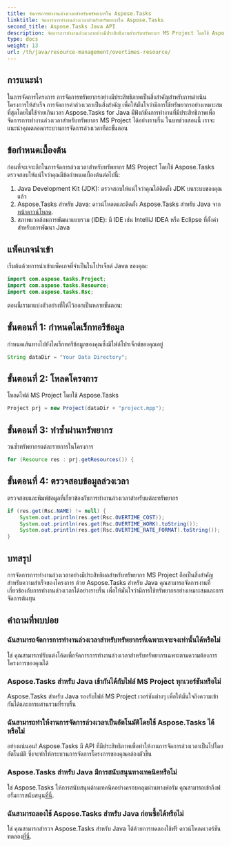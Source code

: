 ```yaml
---
title: จัดการการทำงานล่วงเวลาสำหรับทรัพยากรใน Aspose.Tasks
linktitle: จัดการการทำงานล่วงเวลาสำหรับทรัพยากรใน Aspose.Tasks
second_title: Aspose.Tasks Java API
description: จัดการการทำงานล่วงเวลาอย่างมีประสิทธิภาพสำหรับทรัพยากร MS Project โดยใช้ Aspose.Tasks สำหรับ Java เพิ่มประสิทธิภาพการใช้ทรัพยากรและการจัดการต้นทุนได้อย่างง่ายดาย
type: docs
weight: 13
url: /th/java/resource-management/overtimes-resource/
---
```

## การแนะนำ
ในการจัดการโครงการ การจัดการทรัพยากรอย่างมีประสิทธิภาพเป็นสิ่งสำคัญสำหรับการดำเนินโครงการให้สำเร็จ การจัดการค่าล่วงเวลาเป็นสิ่งสำคัญ เพื่อให้มั่นใจว่ามีการใช้ทรัพยากรอย่างเหมาะสมที่สุดโดยไม่ใช้จ่ายเกินเวลา Aspose.Tasks for Java มีฟังก์ชันการทำงานที่มีประสิทธิภาพเพื่อจัดการการทำงานล่วงเวลาสำหรับทรัพยากร MS Project ได้อย่างราบรื่น ในบทช่วยสอนนี้ เราจะแนะนำคุณตลอดกระบวนการจัดการล่วงเวลาทีละขั้นตอน
## ข้อกำหนดเบื้องต้น
ก่อนที่จะเจาะลึกในการจัดการล่วงเวลาสำหรับทรัพยากร MS Project โดยใช้ Aspose.Tasks ตรวจสอบให้แน่ใจว่าคุณมีข้อกำหนดเบื้องต้นต่อไปนี้:
1. Java Development Kit (JDK): ตรวจสอบให้แน่ใจว่าคุณได้ติดตั้ง JDK บนระบบของคุณแล้ว
2.  Aspose.Tasks สำหรับ Java: ดาวน์โหลดและติดตั้ง Aspose.Tasks สำหรับ Java จาก[หน้าดาวน์โหลด](https://releases.aspose.com/tasks/java/).
3. สภาพแวดล้อมการพัฒนาแบบรวม (IDE): มี IDE เช่น IntelliJ IDEA หรือ Eclipse ที่ตั้งค่าสำหรับการพัฒนา Java
## แพ็คเกจนำเข้า
เริ่มต้นด้วยการนำเข้าแพ็คเกจที่จำเป็นในโปรเจ็กต์ Java ของคุณ:
```java
import com.aspose.tasks.Project;
import com.aspose.tasks.Resource;
import com.aspose.tasks.Rsc;
```
ตอนนี้เรามาแบ่งตัวอย่างที่ให้ไว้ออกเป็นหลายขั้นตอน:
## ขั้นตอนที่ 1: กำหนดไดเร็กทอรีข้อมูล
กำหนดเส้นทางไปยังไดเร็กทอรีข้อมูลของคุณซึ่งมีไฟล์โปรเจ็กต์ของคุณอยู่
```java
String dataDir = "Your Data Directory";
```
## ขั้นตอนที่ 2: โหลดโครงการ
โหลดไฟล์ MS Project โดยใช้ Aspose.Tasks
```java
Project prj = new Project(dataDir + "project.mpp");
```
## ขั้นตอนที่ 3: ทำซ้ำผ่านทรัพยากร
วนซ้ำทรัพยากรแต่ละรายการในโครงการ
```java
for (Resource res : prj.getResources()) {
```
## ขั้นตอนที่ 4: ตรวจสอบข้อมูลล่วงเวลา
ตรวจสอบและพิมพ์ข้อมูลที่เกี่ยวข้องกับการทำงานล่วงเวลาสำหรับแต่ละทรัพยากร
```java
if (res.get(Rsc.NAME) != null) {
    System.out.println(res.get(Rsc.OVERTIME_COST));
    System.out.println(res.get(Rsc.OVERTIME_WORK).toString());
    System.out.println(res.get(Rsc.OVERTIME_RATE_FORMAT).toString());
}
```
## บทสรุป
การจัดการการทำงานล่วงเวลาอย่างมีประสิทธิผลสำหรับทรัพยากร MS Project ถือเป็นสิ่งสำคัญสำหรับความสำเร็จของโครงการ ด้วย Aspose.Tasks สำหรับ Java คุณสามารถจัดการงานที่เกี่ยวข้องกับการทำงานล่วงเวลาได้อย่างราบรื่น เพื่อให้มั่นใจว่ามีการใช้ทรัพยากรอย่างเหมาะสมและการจัดการต้นทุน
## คำถามที่พบบ่อย
### ฉันสามารถจัดการการทำงานล่วงเวลาสำหรับทรัพยากรที่เฉพาะเจาะจงเท่านั้นได้หรือไม่
ใช่ คุณสามารถปรับแต่งโค้ดเพื่อจัดการการทำงานล่วงเวลาสำหรับทรัพยากรเฉพาะตามความต้องการโครงการของคุณได้
### Aspose.Tasks สำหรับ Java เข้ากันได้กับไฟล์ MS Project ทุกเวอร์ชันหรือไม่
Aspose.Tasks สำหรับ Java รองรับไฟล์ MS Project เวอร์ชันต่างๆ เพื่อให้มั่นใจถึงความเข้ากันได้และการผสานรวมที่ราบรื่น
### ฉันสามารถทำให้งานการจัดการล่วงเวลาเป็นอัตโนมัติโดยใช้ Aspose.Tasks ได้หรือไม่
อย่างแน่นอน! Aspose.Tasks มี API ที่มีประสิทธิภาพเพื่อทำให้งานการจัดการล่วงเวลาเป็นไปโดยอัตโนมัติ ซึ่งจะทำให้กระบวนการจัดการโครงการของคุณคล่องตัวขึ้น
### Aspose.Tasks สำหรับ Java มีการสนับสนุนทางเทคนิคหรือไม่
 ใช่ Aspose.Tasks ให้การสนับสนุนด้านเทคนิคอย่างครอบคลุมผ่านทางฟอรัม คุณสามารถเข้าถึงฟอรั่มการสนับสนุน[ที่นี่](https://forum.aspose.com/c/tasks/15).
### ฉันสามารถลองใช้ Aspose.Tasks สำหรับ Java ก่อนซื้อได้หรือไม่
ใช่ คุณสามารถสำรวจ Aspose.Tasks สำหรับ Java ได้ด้วยการทดลองใช้ฟรี ดาวน์โหลดเวอร์ชันทดลอง[ที่นี่](https://releases.aspose.com/).